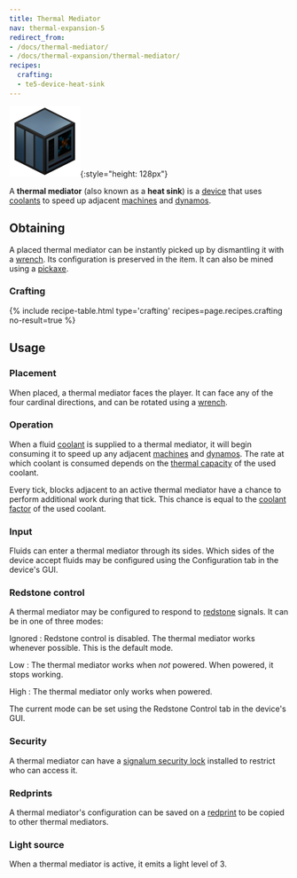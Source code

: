 ```yaml
---
title: Thermal Mediator
nav: thermal-expansion-5
redirect_from:
- /docs/thermal-mediator/
- /docs/thermal-expansion/thermal-mediator/
recipes:
  crafting:
  - te5-device-heat-sink
---
```


![Thermal mediator](/assets/images/thermal-expansion/thermal-mediator.png){:style="height: 128px"}


A **thermal mediator** (also known as a **heat sink**) is a
[device](/docs/thermal-expansion-5/devices/) that uses [coolants](/docs/thermal-expansion-5/coolants/) to speed up
adjacent [machines](/docs/thermal-expansion-5/machines/) and [dynamos](/docs/thermal-expansion-5/dynamos/).


Obtaining
---------

A placed thermal mediator can be instantly picked up by dismantling it with a
[wrench](/docs/wrenches/). Its configuration is preserved in the item. It can
also be mined using a [pickaxe](https://minecraft.gamepedia.com/Pickaxe).

### Crafting
{% include recipe-table.html type='crafting' recipes=page.recipes.crafting no-result=true %}


Usage
-----

### Placement
When placed, a thermal mediator faces the player. It can face any of the four
cardinal directions, and can be rotated using a [wrench](/docs/wrenches/).

### Operation
When a fluid [coolant](/docs/thermal-expansion-5/coolants/) is supplied to a thermal mediator, it
will begin consuming it to speed up any adjacent [machines](/docs/thermal-expansion-5/machines/) and
[dynamos](/docs/thermal-expansion-5/dynamos/). The rate at which coolant is consumed depends on the
[thermal capacity](/docs/thermal-expansion-5/coolants/#usage) of the used coolant.

Every tick, blocks adjacent to an active thermal mediator have a chance to
perform additional work during that tick. This chance is equal to the [coolant
factor](/docs/thermal-expansion-5/coolants/#usage) of the used coolant.

### Input
Fluids can enter a thermal mediator through its sides. Which sides of the device
accept fluids may be configured using the Configuration tab in the device's GUI.

### Redstone control
A thermal mediator may be configured to respond to
[redstone](https://minecraft.gamepedia.com/Redstone) signals. It can be in one
of three modes:

Ignored
: Redstone control is disabled. The thermal mediator works whenever possible.
This is the default mode.

Low
: The thermal mediator works when *not* powered. When powered, it stops working.

High
: The thermal mediator only works when powered.

The current mode can be set using the Redstone Control tab in the device's GUI.

### Security
A thermal mediator can have a [signalum security
lock](/docs/thermal-foundation-2/signalum-security-lock/) installed to restrict who can access it.

### Redprints
A thermal mediator's configuration can be saved on a [redprint](/docs/thermal-foundation-2/redprint/)
to be copied to other thermal mediators.

### Light source
When a thermal mediator is active, it emits a light level of 3.
